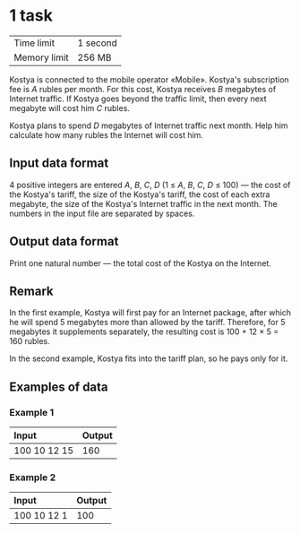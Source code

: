 # 1 task
<table>
  <tr>
      <td>Time limit</td>
      <td>1 second</td>
  </tr>
  <tr>
      <td>Memory limit</td>
      <td>256 MB</td>
  </tr>
</table>

Kostya is connected to the mobile operator «Mobile». Kostya's subscription fee is <i>A</i> rubles per month. For this cost, 
Kostya receives <i>B</i> megabytes of Internet traffic. If Kostya goes beyond the traffic limit, then every next megabyte will 
cost him <i>C</i> rubles.  

Kostya plans to spend <i>D</i> megabytes of Internet traffic next month. Help him calculate how many rubles the Internet will cost him.

## Input data format
4 positive integers are entered <i>A</i>, <i>B</i>, <i>C</i>, <i>D</i> (1 ≤ <i>A</i>, <i>B</i>, <i>C</i>, <i>D</i> ≤ 100) — the cost of 
the Kostya's tariff, the size of the Kostya's tariff, the cost of each extra megabyte, the size of the Kostya's Internet traffic in the 
next month. The numbers in the input file are separated by spaces.

## Output data format
Print one natural number — the total cost of the Kostya on the Internet.

## Remark
In the first example, Kostya will first pay for an Internet package, after which he will spend 5 megabytes more than allowed by the tariff. 
Therefore, for 5 megabytes it supplements separately, the resulting cost is 100 + 12 × 5 = 160 rubles.

In the second example, Kostya fits into the tariff plan, so he pays only for it.

## Examples of data

### Example 1
| Input        | Output |
|:-------------|:-------|
| 100 10 12 15 | 160    |

### Example 2
| Input        | Output |
|:-------------|:-------|
| 100 10 12 1  | 100    |